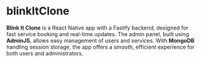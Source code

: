 # blinkItClone
**Blink It Clone** is a React Native app with a Fastify backend, designed for fast service booking and real-time updates. The admin panel, built using **AdminJS**, allows easy management of users and services. With **MongoDB** handling session storage, the app offers a smooth, efficient experience for both users and administrators.
